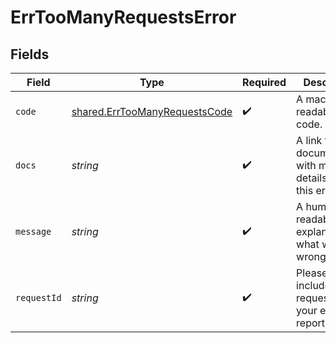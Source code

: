 # ErrTooManyRequestsError


## Fields

| Field                                                                                 | Type                                                                                  | Required                                                                              | Description                                                                           | Example                                                                               |
| ------------------------------------------------------------------------------------- | ------------------------------------------------------------------------------------- | ------------------------------------------------------------------------------------- | ------------------------------------------------------------------------------------- | ------------------------------------------------------------------------------------- |
| `code`                                                                                | [shared.ErrTooManyRequestsCode](../../../sdk/models/shared/errtoomanyrequestscode.md) | :heavy_check_mark:                                                                    | A machine readable error code.                                                        | TOO_MANY_REQUESTS                                                                     |
| `docs`                                                                                | *string*                                                                              | :heavy_check_mark:                                                                    | A link to our documentation with more details about this error code                   | https://unkey.dev/docs/api-reference/errors/code/TOO_MANY_REQUESTS                    |
| `message`                                                                             | *string*                                                                              | :heavy_check_mark:                                                                    | A human readable explanation of what went wrong                                       |                                                                                       |
| `requestId`                                                                           | *string*                                                                              | :heavy_check_mark:                                                                    | Please always include the requestId in your error report                              | req_1234                                                                              |